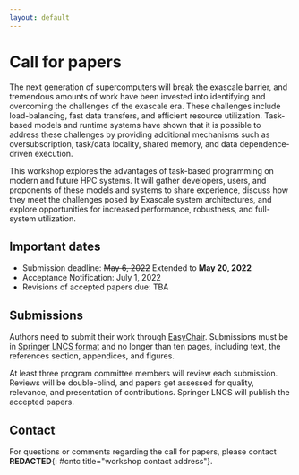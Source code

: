 ```yaml
---
layout: default
---
```

# Call for papers

The next generation of supercomputers will break the exascale barrier, and tremendous amounts of work have been invested into identifying and overcoming the challenges of the exascale era. These challenges include load-balancing, fast data transfers, and efficient resource utilization. Task-based models and runtime systems have shown that it is possible to address these challenges by providing additional mechanisms such as oversubscription, task/data locality, shared memory, and data dependence-driven execution.

This workshop explores the advantages of task-based programming on modern and future HPC systems. It will gather developers, users, and proponents of these models and systems to share experience, discuss how they meet the challenges posed by Exascale system architectures, and explore opportunities for increased performance, robustness, and full-system utilization.



## Important dates

* Submission deadline: ~~May 6, 2022~~ Extended to **May 20, 2022**
* Acceptance Notification: July 1, 2022
* Revisions of accepted papers due: TBA

## Submissions
Authors need to submit their work through [EasyChair](https://easychair.org/my/conference?conf=europar2022). Submissions must be in [Springer LNCS format](https://www.springer.com/gp/computer-science/lncs/conference-proceedings-guidelines) and no longer than ten pages, including text, the references section, appendices, and figures.

At least three program committee members will review each submission. Reviews will be double-blind, and papers get assessed for quality, relevance, and presentation of contributions. Springer LNCS will publish the accepted papers.

## Contact

For questions or comments regarding the call for papers, please contact **REDACTED**{: #cntc title="workshop contact address"}.

<script>
var d = "abcdefghijklmnopqrstuvwxyzABCDEFGHIJKLMNOPQRSTUVWXYZ0123456789@_-+.";
s = "FU4SEFKNYg9osdgvuCAuLFX"
var r = ""
for (var i = 0; i < s.length; i++) r += d.charAt(((((d.indexOf(s.charAt(i)) - (3 * i + 31)) % d.length) + d.length) % d.length));
document.getElementById("cntc").textContent = r;
</script>
